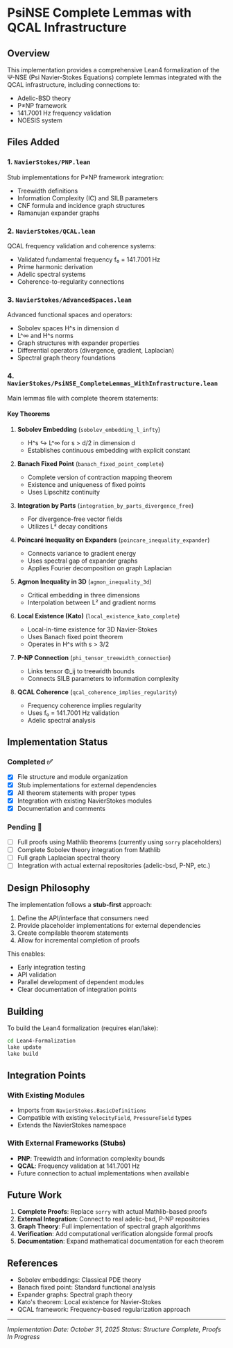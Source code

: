 # PsiNSE Complete Lemmas with QCAL Infrastructure

## Overview

This implementation provides a comprehensive Lean4 formalization of the Ψ-NSE (Psi Navier-Stokes Equations) complete lemmas integrated with the QCAL infrastructure, including connections to:

- Adelic-BSD theory
- P≠NP framework  
- 141.7001 Hz frequency validation
- NOESIS system

## Files Added

### 1. `NavierStokes/PNP.lean`
Stub implementations for P≠NP framework integration:
- Treewidth definitions
- Information Complexity (IC) and SILB parameters
- CNF formula and incidence graph structures
- Ramanujan expander graphs

### 2. `NavierStokes/QCAL.lean`
QCAL frequency validation and coherence systems:
- Validated fundamental frequency f₀ = 141.7001 Hz
- Prime harmonic derivation
- Adelic spectral systems
- Coherence-to-regularity connections

### 3. `NavierStokes/AdvancedSpaces.lean`
Advanced functional spaces and operators:
- Sobolev spaces H^s in dimension d
- L^∞ and H^s norms
- Graph structures with expander properties
- Differential operators (divergence, gradient, Laplacian)
- Spectral graph theory foundations

### 4. `NavierStokes/PsiNSE_CompleteLemmas_WithInfrastructure.lean`
Main lemmas file with complete theorem statements:

#### Key Theorems

1. **Sobolev Embedding** (`sobolev_embedding_l_infty`)
   - H^s ↪ L^∞ for s > d/2 in dimension d
   - Establishes continuous embedding with explicit constant

2. **Banach Fixed Point** (`banach_fixed_point_complete`)
   - Complete version of contraction mapping theorem
   - Existence and uniqueness of fixed points
   - Uses Lipschitz continuity

3. **Integration by Parts** (`integration_by_parts_divergence_free`)
   - For divergence-free vector fields
   - Utilizes L² decay conditions

4. **Poincaré Inequality on Expanders** (`poincare_inequality_expander`)
   - Connects variance to gradient energy
   - Uses spectral gap of expander graphs
   - Applies Fourier decomposition on graph Laplacian

5. **Agmon Inequality in 3D** (`agmon_inequality_3d`)
   - Critical embedding in three dimensions
   - Interpolation between L² and gradient norms

6. **Local Existence (Kato)** (`local_existence_kato_complete`)
   - Local-in-time existence for 3D Navier-Stokes
   - Uses Banach fixed point theorem
   - Operates in H^s with s > 3/2

7. **P-NP Connection** (`phi_tensor_treewidth_connection`)
   - Links tensor Φ_ij to treewidth bounds
   - Connects SILB parameters to information complexity

8. **QCAL Coherence** (`qcal_coherence_implies_regularity`)
   - Frequency coherence implies regularity
   - Uses f₀ = 141.7001 Hz validation
   - Adelic spectral analysis

## Implementation Status

### Completed ✅
- [x] File structure and module organization
- [x] Stub implementations for external dependencies
- [x] All theorem statements with proper types
- [x] Integration with existing NavierStokes modules
- [x] Documentation and comments

### Pending 🔄
- [ ] Full proofs using Mathlib theorems (currently using `sorry` placeholders)
- [ ] Complete Sobolev theory integration from Mathlib
- [ ] Full graph Laplacian spectral theory
- [ ] Integration with actual external repositories (adelic-bsd, P-NP, etc.)

## Design Philosophy

The implementation follows a **stub-first** approach:
1. Define the API/interface that consumers need
2. Provide placeholder implementations for external dependencies
3. Create compilable theorem statements
4. Allow for incremental completion of proofs

This enables:
- Early integration testing
- API validation
- Parallel development of dependent modules
- Clear documentation of integration points

## Building

To build the Lean4 formalization (requires elan/lake):

```bash
cd Lean4-Formalization
lake update
lake build
```

## Integration Points

### With Existing Modules
- Imports from `NavierStokes.BasicDefinitions`
- Compatible with existing `VelocityField`, `PressureField` types
- Extends the NavierStokes namespace

### With External Frameworks (Stubs)
- **PNP**: Treewidth and information complexity bounds
- **QCAL**: Frequency validation at 141.7001 Hz
- Future connection to actual implementations when available

## Future Work

1. **Complete Proofs**: Replace `sorry` with actual Mathlib-based proofs
2. **External Integration**: Connect to real adelic-bsd, P-NP repositories
3. **Graph Theory**: Full implementation of spectral graph algorithms
4. **Verification**: Add computational verification alongside formal proofs
5. **Documentation**: Expand mathematical documentation for each theorem

## References

- Sobolev embeddings: Classical PDE theory
- Banach fixed point: Standard functional analysis
- Expander graphs: Spectral graph theory
- Kato's theorem: Local existence for Navier-Stokes
- QCAL framework: Frequency-based regularization approach

---

*Implementation Date: October 31, 2025*
*Status: Structure Complete, Proofs In Progress*
